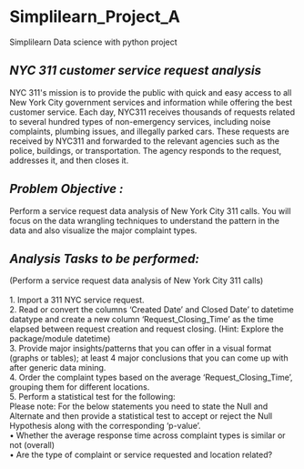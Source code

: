 # Simplilearn_Project_A
Simplilearn Data science with python project
<h2><I> NYC 311 customer service request analysis</I></h2>
<p>NYC 311's mission is to provide the public with quick and easy access to all New York City government services and information while offering the best customer service. Each day, NYC311 receives thousands of requests related to several hundred types of non-emergency services, including noise complaints, plumbing issues, and illegally parked cars. These requests are received by NYC311 and forwarded to the relevant agencies such as the police, buildings, or transportation. The agency responds to the request, addresses it, and then closes it.</p>
<h2><I>Problem Objective :</I></h2>
<p>Perform a service request data analysis of New York City 311 calls. You will focus on the data wrangling techniques to understand the pattern in the data and also visualize the major complaint types.</p>

<h2><I>Analysis Tasks to be performed:</I></h2>
<p>(Perform a service request data analysis of New York City 311 calls)<br><br>
1. Import a 311 NYC service request.<br>
2. Read or convert the columns ‘Created Date’ and Closed Date’ to datetime datatype and create a new column ‘Request_Closing_Time’ as the time elapsed between request creation and request closing. (Hint: Explore the package/module datetime)<br>
3. Provide major insights/patterns that you can offer in a visual format (graphs or tables); at least 4 major conclusions that you can come up with after generic data mining.<br>
4. Order the complaint types based on the average ‘Request_Closing_Time’, grouping them for different locations.<br>
5. Perform a statistical test for the following:<br>
Please note: For the below statements you need to state the Null and Alternate and then provide a statistical test to accept or reject the Null Hypothesis along with the corresponding ‘p-value’.<br>
•	Whether the average response time across complaint types is similar or not (overall)<br>
•	Are the type of complaint or service requested and location related?<br>
</p>
